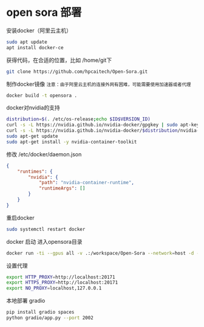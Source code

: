 # open sora 部署

安装docker（阿里云主机）

```bash
sudo apt update
apt install docker-ce
```


获得代码，在合适的位置，比如 /home/git下

```bash
git clone https://github.com/hpcaitech/Open-Sora.git
```

制作docker镜像
`注意：由于阿里云主机的连接外网有困难，可能需要使用加速器或者代理`

```bash
docker build -t opensora .
```

docker对nvidia的支持

```bash
distribution=$(. /etc/os-release;echo $ID$VERSION_ID)
curl -s -L https://nvidia.github.io/nvidia-docker/gpgkey | sudo apt-key add -
curl -s -L https://nvidia.github.io/nvidia-docker/$distribution/nvidia-docker.list | sudo tee /etc/apt/sources.list.d/nvidia-docker.list
sudo apt-get update
sudo apt-get install -y nvidia-container-toolkit
```

修改  /etc/docker/daemon.json

```json
{
    "runtimes": {
        "nvidia": {
            "path": "nvidia-container-runtime",
            "runtimeArgs": []
        }
    }
}
```

重启docker

```bash
sudo systemctl restart docker
```

docker 启动
进入opensora目录
    
```bash
docker run -ti --gpus all -v .:/workspace/Open-Sora --network=host -d --name opensora opensora
```


设置代理


```bash
export HTTP_PROXY=http://localhost:20171
export HTTPS_PROXY=http://localhost:20171
export NO_PROXY=localhost,127.0.0.1
```

本地部署 gradio

```bash
pip install gradio spaces
python gradio/app.py --port 2002
```




